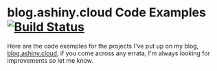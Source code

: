 # blog.ashiny.cloud Code Examples [![Build Status](https://travis-ci.org/galactose/ashinycloud-projects.svg?branch=master)](https://travis-ci.org/galactose/ashinycloud-projects)

Here are the code examples for the projects I've put up on my blog, [blog.ashiny.cloud](http://blog.ashiny.cloud/), if you come across any errata, I'm always looking for improvements so let me know.